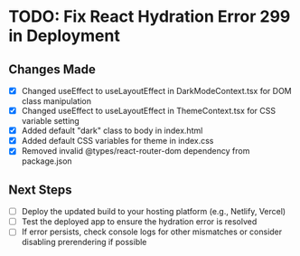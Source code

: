 # TODO: Fix React Hydration Error 299 in Deployment

## Changes Made
- [x] Changed useEffect to useLayoutEffect in DarkModeContext.tsx for DOM class manipulation
- [x] Changed useEffect to useLayoutEffect in ThemeContext.tsx for CSS variable setting
- [x] Added default "dark" class to body in index.html
- [x] Added default CSS variables for theme in index.css
- [x] Removed invalid @types/react-router-dom dependency from package.json

## Next Steps
- [ ] Deploy the updated build to your hosting platform (e.g., Netlify, Vercel)
- [ ] Test the deployed app to ensure the hydration error is resolved
- [ ] If error persists, check console logs for other mismatches or consider disabling prerendering if possible
